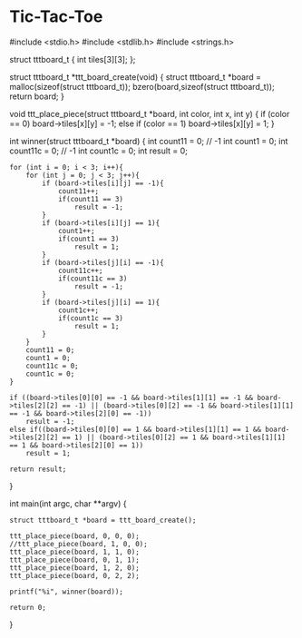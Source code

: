 # Tic-Tac-Toe

#include <stdio.h>
#include <stdlib.h>
#include <strings.h>


struct tttboard_t {
    int tiles[3][3];
};

struct tttboard_t *ttt_board_create(void) {
    struct tttboard_t *board = malloc(sizeof(struct tttboard_t));
    bzero(board,sizeof(struct tttboard_t));
    return board;
}

void ttt_place_piece(struct tttboard_t *board, int color, int x, int y) {
    if (color == 0)
        board->tiles[x][y] = -1;
    else if (color == 1)
        board->tiles[x][y] = 1;
}

int winner(struct tttboard_t *board)
{
    int count11 = 0; // -1
    int count1 = 0;
    int count11c = 0; // -1
    int count1c = 0;
    int result = 0;
    
    for (int i = 0; i < 3; i++){
        for (int j = 0; j < 3; j++){
            if (board->tiles[i][j] == -1){
                count11++;
                if(count11 == 3)
                    result = -1;
            }
            if (board->tiles[i][j] == 1){
                count1++;
                if(count1 == 3)
                    result = 1;
            }
            if (board->tiles[j][i] == -1){
                count11c++;
                if(count11c == 3)
                    result = -1;
            }
            if (board->tiles[j][i] == 1){
                count1c++;
                if(count1c == 3)
                    result = 1;
            }
        }
        count11 = 0;
        count1 = 0;
        count11c = 0;
        count1c = 0;
    }
    
    if ((board->tiles[0][0] == -1 && board->tiles[1][1] == -1 && board->tiles[2][2] == -1) || (board->tiles[0][2] == -1 && board->tiles[1][1] == -1 && board->tiles[2][0] == -1))
        result = -1;
    else if((board->tiles[0][0] == 1 && board->tiles[1][1] == 1 && board->tiles[2][2] == 1) || (board->tiles[0][2] == 1 && board->tiles[1][1] == 1 && board->tiles[2][0] == 1))
        result = 1;
    
    return result;
    
}

int main(int argc, char **argv) {
    
    struct tttboard_t *board = ttt_board_create();
    
    ttt_place_piece(board, 0, 0, 0);
    //ttt_place_piece(board, 1, 0, 0);
    ttt_place_piece(board, 1, 1, 0);
    ttt_place_piece(board, 0, 1, 1);
    ttt_place_piece(board, 1, 2, 0);
    ttt_place_piece(board, 0, 2, 2);
    
    printf("%i", winner(board));
    
    return 0;
}
